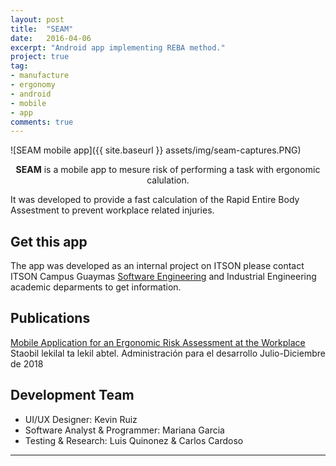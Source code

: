 ```yaml
---
layout: post
title:  "SEAM"
date:   2016-04-06
excerpt: "Android app implementing REBA method."
project: true
tag:
- manufacture
- ergonomy
- android
- mobile
- app
comments: true
---
```


![SEAM mobile app]({{ site.baseurl }} assets/img/seam-captures.PNG)    
    
<center><b>SEAM</b> is a mobile app to mesure risk of performing a task with ergonomic calulation.</center>
     
It was developed to provide a fast calculation of the Rapid Entire Body Assestment to prevent workplace related injuries.
## Get this app
The app was developed as an internal project on ITSON please contact ITSON Campus Guaymas [Software Engineering](http://iswug.net/) and Industrial Engineering academic deparments to get information.

## Publications
[Mobile Application for an Ergonomic Risk Assessment at the Workplace](http://revistaadministracionfcaunach.mx/archivos/revista_1/numero_15/8.ARTICULO_6_APP_MOVIL_EVALUACION_RIESGOS.pdf) Staobil lekilal ta lekil abtel. Administración para el desarrollo
Julio-Diciembre de 2018

## Development Team
* UI/UX Designer: Kevin Ruiz
* Software Analyst & Programmer: Mariana Garcia  
* Testing & Research: Luis Quinonez & Carlos Cardoso


---
